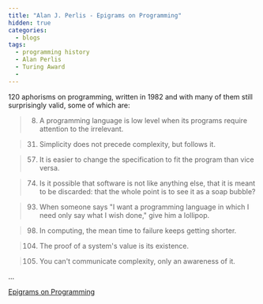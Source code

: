 ```yaml
---
title: "Alan J. Perlis - Epigrams on Programming"
hidden: true
categories:
  - blogs
tags:
  - programming history
  - Alan Perlis
  - Turing Award
  - 
---
```


120 aphorisms on programming, written in 1982 and with many of them still surprisingly valid, some of which are:

> 8. A programming language is low level when its programs require attention to the irrelevant.

> 31. Simplicity does not precede complexity, but follows it.

> 57. It is easier to change the specification to fit the program than vice versa.

> 74. Is it possible that software is not like anything else, that it is meant to be discarded: that the whole point is to see it as a soap bubble?

> 93. When someone says "I want a programming language in which I need only say what I wish done," give him a lollipop.

> 98. In computing, the mean time to failure keeps getting shorter.

> 104. The proof of a system's value is its existence.

> 105. You can't communicate complexity, only an awareness of it.

...

[Epigrams on Programming](http://www.cs.yale.edu/homes/perlis-alan/quotes.html)

